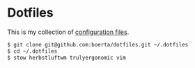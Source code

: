 Dotfiles
========

This is my collection of [configuration files](http://dotfiles.github.io/).

```bash
$ git clone git@github.com:boerta/dotfiles.git ~/.dotfiles
$ cd ~/.dotfiles
$ stow herbstluftwm trulyergonomic vim
```
